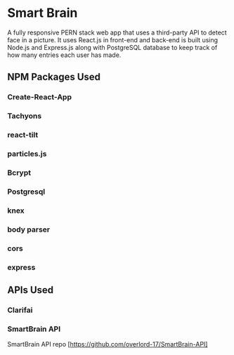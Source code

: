 # Smart Brain
A fully responsive PERN stack web app that uses a third-party API to detect face in a picture. It uses React.js in front-end and back-end is built using Node.js and Express.js along with PostgreSQL database to keep track of how many entries each user has made.

## NPM Packages Used

### Create-React-App
### Tachyons
### react-tilt
### particles.js
### Bcrypt
### Postgresql
### knex
### body parser
### cors
### express

## APIs Used
### Clarifai
### SmartBrain API

SmartBrain API repo [https://github.com/overlord-17/SmartBrain-API]
